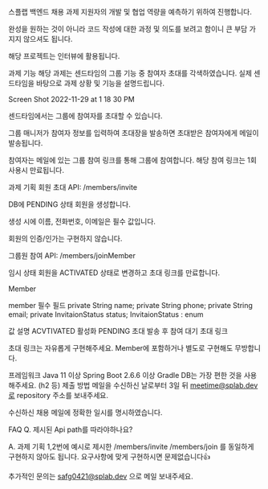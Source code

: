 스플랩 백엔드 채용 과제
지원자의 개발 및 협업 역량을 예측하기 위하여 진행합니다.

완성을 원하는 것이 아니라 코드 작성에 대한 과정 및 의도를 보려고 함이니 큰 부담 가지지 않으셔도 됩니다.

해당 프로젝트는 인터뷰에 활용됩니다.

과제 기능
해당 과제는 센드타임의 그룹 기능 중 참여자 초대를 각색하였습니다. 실제 센드타임을 바탕으로 과제 상황 및 기능을 설명드립니다.

Screen Shot 2022-11-29 at 1 18 30 PM

센드타임에서는 그룹에 참여자를 초대할 수 있습니다.

그룹 매니저가 참여자 정보를 입력하여 초대장을 발송하면 초대받은 참여자에게 메일이 발송됩니다.

참여자는 메일에 있는 그룹 참여 링크를 통해 그룹에 참여합니다. 해당 참여 링크는 1회 사용시 만료됩니다.

과제 기획
회원 초대 API: /members/invite

DB에 PENDING 상태 회원을 생성합니다.

생성 시에 이름, 전화번호, 이메일은 필수 값입니다.

회원의 인증/인가는 구현하지 않습니다.

그룹원 참여 API: /members/joinMember

임시 상태 회원을 ACTIVATED 상태로 변경하고 초대 링크를 만료합니다.

Member

member 필수 필드
private String name;
private String phone;
private String email;
private InvitaionStatus status;
InvitaionStatus : enum

값	설명
ACVTIVATED	활성화
PENDING	초대 발송 후 참여 대기
초대 링크

초대 링크는 자유롭게 구현해주세요. Member에 포함하거나 별도로 구현해도 무방합니다.

프레임워크
Java 11 이상
Spring Boot 2.6.6 이상
Gradle
DB는 가장 편한 것을 사용해주세요. (h2 등)
제출 방법
메일을 수신하신 날로부터 3일 뒤 meetime@splab.dev로 repository 주소를 보내주세요.

수신하신 채용 메일에 정확한 일시를 명시하였습니다.

FAQ
Q. 제시된 Api path를 따라야하나요?

A. 과제 기획 1,2번에 예시로 제시한 /members/invite /members/join 를 동일하게 구현하지 않아도 됩니다. 요구사항에 맞게 구현하시면 문제없습니다👍

추가적인 문의는 safg0421@splab.dev 으로 메일 보내주세요.
